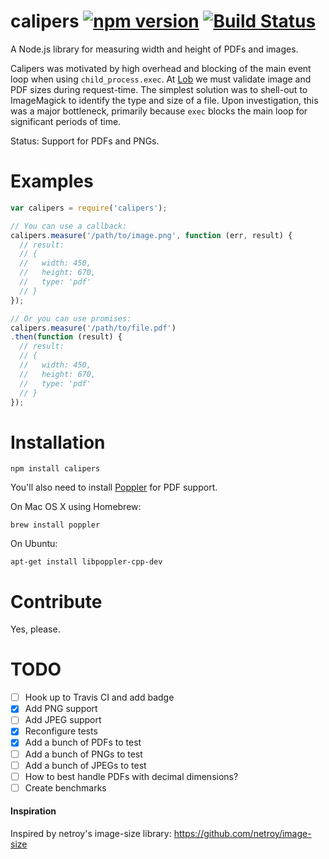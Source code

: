 # calipers [![npm version](https://badge.fury.io/js/calipers.svg)](http://badge.fury.io/js/calipers) [![Build Status](https://travis-ci.org/lob/calipers.svg)](https://travis-ci.org/lob/calipers)

A Node.js library for measuring width and height of PDFs and images.

Calipers was motivated by high overhead and blocking of the main event loop when using `child_process.exec`. At [Lob](https://lob.com) we must validate image and PDF sizes during request-time. The simplest solution was to shell-out to ImageMagick to identify the type and size of a file. Upon investigation, this was a major bottleneck, primarily because `exec` blocks the main loop for significant periods of time.

Status: Support for PDFs and PNGs.

# Examples

```js
var calipers = require('calipers');

// You can use a callback:
calipers.measure('/path/to/image.png', function (err, result) {
  // result:
  // {
  //   width: 450,
  //   height: 670,
  //   type: 'pdf'
  // }
});

// Or you can use promises:
calipers.measure('/path/to/file.pdf')
.then(function (result) {
  // result:
  // {
  //   width: 450,
  //   height: 670,
  //   type: 'pdf'
  // }
});
```

# Installation

`npm install calipers`

You'll also need to install [Poppler](http://poppler.freedesktop.org/) for PDF support.

On Mac OS X using Homebrew:

`brew install poppler`

On Ubuntu:

`apt-get install libpoppler-cpp-dev`

# Contribute

Yes, please.

# TODO

- [ ] Hook up to Travis CI and add badge
- [X] Add PNG support
- [ ] Add JPEG support
- [X] Reconfigure tests
- [X] Add a bunch of PDFs to test
- [ ] Add a bunch of PNGs to test
- [ ] Add a bunch of JPEGs to test
- [ ] How to best handle PDFs with decimal dimensions?
- [ ] Create benchmarks

#### Inspiration

Inspired by netroy's image-size library: https://github.com/netroy/image-size
